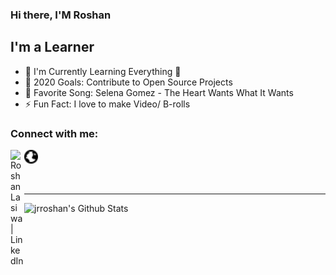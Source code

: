 ### Hi there, I'M Roshan

## I'm a Learner
- 🍒 I'm Currently Learning Everything 🤣
- 🥅 2020 Goals: Contribute to Open Source Projects
- 🎵 Favorite Song: Selena Gomez - The Heart Wants What It Wants
- ⚡ Fun Fact: I love to make Video/ B-rolls

### Connect with me:

[<img aligh="left" alt="roshanlasiwa.com.np" width="22px" src="https://raw.githubusercontent.com/iconic/open-iconic/master/svg/globe.svg"/>][website]
[<img align="left" alt="RoshanLasiwa | LinkedIn" width="22px" src="https://cdn.jsdelivr.net/npm/simple-icons@v3/icons/linkedin.svg" />][linkedin]

<br />

<!-- <details>
  <summary>:zap: Github Stats</summary>

  []

</details> -->

---

<img align="left" alt="jrroshan's Github Stats" src="https://github-readme-stats-git-master.jrroshan.vercel.app//api?username=jrroshan&show_icons=true&hide_border=true" />

[website]: https://roshanlasiwa.com.np
[linkedin]: https://www.linkedin.com/in/roshan-lasiwa-3384651a2/

